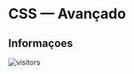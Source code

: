 # CSS — Avançado

## Informaçoes

![visitors](https://visitor-badge.glitch.me/badge?page_id=Devsgeeknerd.css-avancado-zpp "Total de Visitas")
